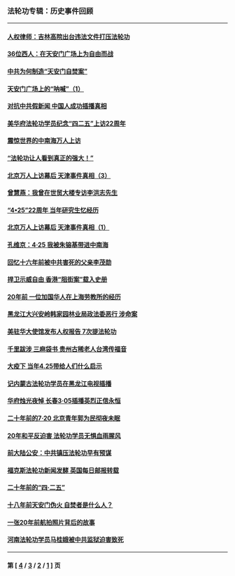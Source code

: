 ### 法轮功专辑：历史事件回顾
---
#### [人权律师：吉林高院出台违法文件打压法轮功](../../pages/nf5793/n13825665.md?10280430) 
#### [36位西人：在天安门广场上为自由而战](../../pages/nf5793/n13390029.md?10280430) 
#### [中共为何制造“天安门自焚案”](../../pages/nf5793/n13183270.md?10280430) 
#### [天安门广场上的“呐喊”（1）](../../pages/nf5793/n13105277.md?10280430) 
#### [对抗中共假新闻 中国人成功插播真相](../../pages/nf5793/n12910618.md?10280430) 
#### [美华府法轮功学员纪念“四二五”上访22周年](../../pages/nf5793/n12904445.md?10280430) 
#### [震惊世界的中南海万人上访](../../pages/nf5793/n12903976.md?10280430) 
#### [“法轮功让人看到真正的强大！”](../../pages/nf5793/n12903195.md?10280430) 
#### [北京万人上访幕后 天津事件真相（3）](../../pages/nf5793/n12902807.md?10280430) 
#### [曾慧燕：我曾在世贸大楼专访李洪志先生](../../pages/nf5793/n12898729.md?10280430) 
#### [“4•25”22周年 当年研究生忆经历](../../pages/nf5793/n12894152.md?10280430) 
#### [北京万人上访幕后 天津事件真相（1）](../../pages/nf5793/n12885174.md?10280430) 
#### [孔维京：4·25 我被朱镕基带进中南海](../../pages/nf5793/n12864987.md?10280430) 
#### [回忆十六年前被中共害死的父亲李茂勋](../../pages/nf5793/n12880270.md?10280430) 
#### [捍卫示威自由 香港“阻街案”载入史册](../../pages/nf5793/n12811245.md?10280430) 
#### [20年前 一位加国华人在上海劳教所的经历](../../pages/nf5793/n12707932.md?10280430) 
#### [黑龙江大兴安岭韩家园林业局政法委恶行 涉命案](../../pages/nf5793/n12622815.md?10280430) 
#### [美驻华大使馆发布人权报告 7次提法轮功](../../pages/nf5793/n12520541.md?10280430) 
#### [千里跋涉 三麻袋书 贵州古稀老人台湾传福音](../../pages/nf5793/n12198750.md?10280430) 
#### [大疫下 当年4.25带给人们什么启示](../../pages/nf5793/n12058565.md?10280430) 
#### [记内蒙古法轮功学员在黑龙江电视插播](../../pages/nf5793/n11699194.md?10280430) 
#### [华府烛光夜悼 长春3·05插播英烈正信永恒](../../pages/nf5793/n11397432.md?10280430) 
#### [二十年前的7·20 北京青年郭为民彻夜未眠](../../pages/nf5793/n11354195.md?10280430) 
#### [20年和平反迫害 法轮功学员无惧血雨腥风](../../pages/nf5793/n11348279.md?10280430) 
#### [前大陆公安：中共镇压法轮功早有预谋](../../pages/nf5793/n11352168.md?10280430) 
#### [福克斯法轮功新闻发酵  英国每日邮报转载](../../pages/nf5793/n11285952.md?10280430) 
#### [二十年前的“四·二五”](../../pages/nf5793/n11207639.md?10280430) 
#### [十八年前天安门伪火 自焚者是什么人？](../../pages/nf5793/n10996556.md?10280430) 
#### [一张20年前航拍照片背后的故事](../../pages/nf5793/n10693797.md?10280430) 
#### [河南法轮功学员马桂娥被中共监狱迫害致死](../../pages/nf5793/n10684974.md?10280430) 

---
#### 第 [ [4](./4.md?10280430) / [3](./3.md?10280430) / [2](./2.md?10280430) / [1](./1.md?10280430) ] 页
